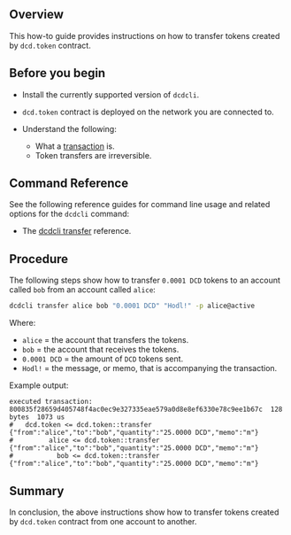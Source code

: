 ## Overview

This how-to guide provides instructions on how to transfer tokens created by `dcd.token` contract.

## Before you begin

* Install the currently supported version of `dcdcli`.

* `dcd.token` contract is deployed on the network you are connected to.

* Understand the following:
  * What a [transaction](https://developers.dcd.io/welcome/v2.1/glossary/index/#transaction) is.
  * Token transfers are irreversible.

## Command Reference

See the following reference guides for command line usage and related options for the `dcdcli` command:

* The [dcdcli transfer](https://developers.dcd.io/manuals/dcd/latest/dcdcli/command-reference/transfer) reference.

## Procedure

The following steps show how to transfer `0.0001 DCD` tokens to an account called `bob` from an account called `alice`:

```sh
dcdcli transfer alice bob "0.0001 DCD" "Hodl!" -p alice@active
```

Where:

* `alice` = the account that transfers the tokens.
* `bob` = the account that receives the tokens.
* `0.0001 DCD` = the amount of `DCD` tokens sent.
* `Hodl!` = the message, or memo, that is accompanying the transaction.

Example output:

```console
executed transaction: 800835f28659d405748f4ac0ec9e327335eae579a0d8e8ef6330e78c9ee1b67c  128 bytes  1073 us
#   dcd.token <= dcd.token::transfer        {"from":"alice","to":"bob","quantity":"25.0000 DCD","memo":"m"}
#         alice <= dcd.token::transfer        {"from":"alice","to":"bob","quantity":"25.0000 DCD","memo":"m"}
#           bob <= dcd.token::transfer        {"from":"alice","to":"bob","quantity":"25.0000 DCD","memo":"m"}
```

## Summary

In conclusion, the above instructions show how to transfer tokens created by `dcd.token` contract from one account to another.
